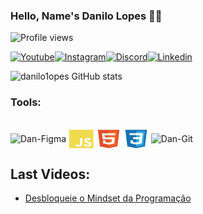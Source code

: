 ### Hello, Name's Danilo Lopes ✍🏻

![Profile views](https://komarev.com/ghpvc/?username=danilo1opes&label=PROFILE+VIEWS)

[![Youtube](https://img.shields.io/badge/YouTube-FF0000?style=for-the-badge&logo=youtube&logoColor=white)](https://www.youtube.com/channel/UCNIF69lkLyVjR9aYdEc8Eog)[![Instagram](https://img.shields.io/badge/Instagram-E4405F?style=for-the-badge&logo=instagram&logoColor=white)](https://www.instagram.com/danilo1opes/)[![Discord](https://img.shields.io/badge/Discord-7289DA?style=for-the-badge&logo=discord&logoColor=white)](https://discord.gg/aF5xM6kKxW)[![Linkedin](https://img.shields.io/badge/LinkedIn-0077B5?style=for-the-badge&logo=linkedin&logoColor=white)](//https://www.linkedin.com/in/danilo-1opes/)

![danilo1opes GitHub stats](https://github-readme-stats.vercel.app/api?username=danilo1opes&show_icons=true&theme=synthwave)

### Tools:

<div style="display: inline_block"><br>
    <img align="center" alt="Dan-Figma" src="https://img.shields.io/badge/Figma-F24E1E?style=for-the-badge&logo=figma&logoColor=white">
  <img align="center" alt="Dan-Js" height="30" width="40" src="https://raw.githubusercontent.com/devicons/devicon/master/icons/javascript/javascript-plain.svg">
  <img align="center" alt="Dan-HTML" height="30" width="40" src="https://raw.githubusercontent.com/devicons/devicon/master/icons/html5/html5-original.svg">
  <img align="center" alt="Dan-CSS" height="30" width="40" src="https://raw.githubusercontent.com/devicons/devicon/master/icons/css3/css3-original.svg"> 
   <img align="center" alt="Dan-Git" height="30" width="40" src="https://git-scm.com/images/logos/downloads/Git-Logo-2Color.svg"> 
</div>

## Last Videos:
- [Desbloqueie o Mindset da Programação](https://youtu.be/ICa82r-JNIo?si=Xm3tihHnCLTHvS13)
